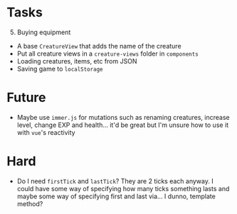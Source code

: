 # Tasks
5. Buying equipment
* A base `CreatureView` that adds the name of the creature
* Put all creature views in a `creature-views` folder in `components`
* Loading creatures, items, etc from JSON
* Saving game to `localStorage`

# Future
* Maybe use `immer.js` for mutations such as renaming creatures, increase level, change EXP and health... it'd be great but I'm unsure how to use it with `vue`'s reactivity

# Hard
* Do I need `firstTick` and `lastTick`? They are 2 ticks each anyway. I could have some way of specifying how many ticks something lasts and maybe some way of specifying first and last via... I dunno, template method?
